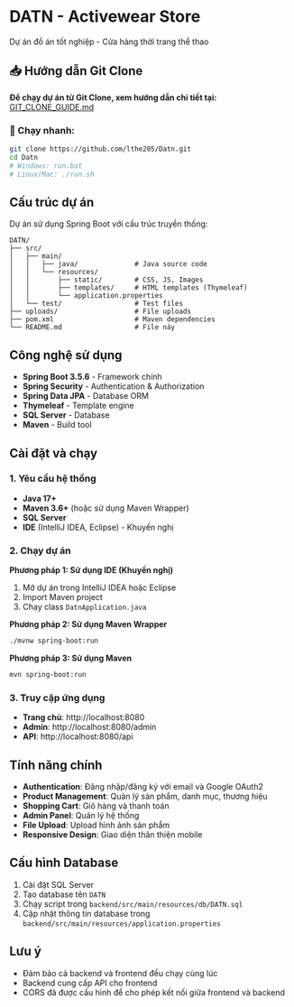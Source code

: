# DATN - Activewear Store

Dự án đồ án tốt nghiệp - Cửa hàng thời trang thể thao

## 📥 Hướng dẫn Git Clone

**Để chạy dự án từ Git Clone, xem hướng dẫn chi tiết tại:** [GIT_CLONE_GUIDE.md](GIT_CLONE_GUIDE.md)

### 🚀 Chạy nhanh:
```bash
git clone https://github.com/lthe205/Datn.git
cd Datn
# Windows: run.bat
# Linux/Mac: ./run.sh
```

## Cấu trúc dự án

Dự án sử dụng Spring Boot với cấu trúc truyền thống:

```
DATN/
├── src/
│   ├── main/
│   │   ├── java/              # Java source code
│   │   └── resources/
│   │       ├── static/        # CSS, JS, Images
│   │       ├── templates/     # HTML templates (Thymeleaf)
│   │       └── application.properties
│   └── test/                  # Test files
├── uploads/                   # File uploads
├── pom.xml                    # Maven dependencies
└── README.md                  # File này
```

## Công nghệ sử dụng

- **Spring Boot 3.5.6** - Framework chính
- **Spring Security** - Authentication & Authorization
- **Spring Data JPA** - Database ORM
- **Thymeleaf** - Template engine
- **SQL Server** - Database
- **Maven** - Build tool

## Cài đặt và chạy

### 1. Yêu cầu hệ thống
- **Java 17+**
- **Maven 3.6+** (hoặc sử dụng Maven Wrapper)
- **SQL Server**
- **IDE** (IntelliJ IDEA, Eclipse) - Khuyến nghị

### 2. Chạy dự án

**Phương pháp 1: Sử dụng IDE (Khuyến nghị)**
1. Mở dự án trong IntelliJ IDEA hoặc Eclipse
2. Import Maven project
3. Chạy class `DatnApplication.java`

**Phương pháp 2: Sử dụng Maven Wrapper**
```bash
./mvnw spring-boot:run
```

**Phương pháp 3: Sử dụng Maven**
```bash
mvn spring-boot:run
```

### 3. Truy cập ứng dụng
- **Trang chủ**: http://localhost:8080
- **Admin**: http://localhost:8080/admin
- **API**: http://localhost:8080/api

## Tính năng chính

- **Authentication**: Đăng nhập/đăng ký với email và Google OAuth2
- **Product Management**: Quản lý sản phẩm, danh mục, thương hiệu
- **Shopping Cart**: Giỏ hàng và thanh toán
- **Admin Panel**: Quản lý hệ thống
- **File Upload**: Upload hình ảnh sản phẩm
- **Responsive Design**: Giao diện thân thiện mobile

## Cấu hình Database

1. Cài đặt SQL Server
2. Tạo database tên `DATN`
3. Chạy script trong `backend/src/main/resources/db/DATN.sql`
4. Cập nhật thông tin database trong `backend/src/main/resources/application.properties`

## Lưu ý

- Đảm bảo cả backend và frontend đều chạy cùng lúc
- Backend cung cấp API cho frontend
- CORS đã được cấu hình để cho phép kết nối giữa frontend và backend